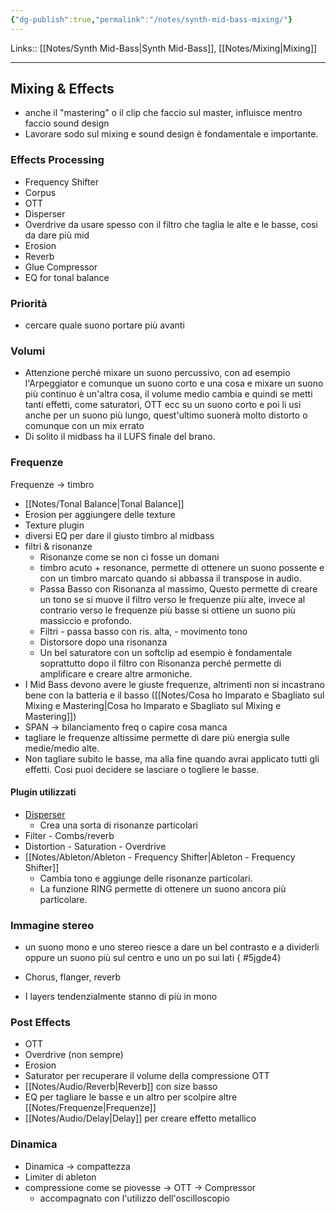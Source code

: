 ```yaml
---
{"dg-publish":true,"permalink":"/notes/synth-mid-bass-mixing/"}
---
```


Links:: [[Notes/Synth Mid-Bass\|Synth Mid-Bass]], [[Notes/Mixing\|Mixing]]

---
## Mixing & Effects

- anche il "mastering" o il clip che faccio sul master, influisce mentro faccio sound design
- Lavorare sodo sul mixing e sound design è fondamentale e importante.

### Effects Processing

- Frequency Shifter
- Corpus
- OTT
- Disperser
- Overdrive da usare spesso con il filtro che taglia le alte e le basse, cosi da dare più mid
- Erosion
- Reverb
- Glue Compressor
- EQ for tonal balance


### Priorità

- cercare quale suono portare più avanti

### Volumi

- Attenzione perché mixare un suono percussivo, con ad esempio l'Arpeggiator e comunque un suono corto e una cosa e mixare un suono più continuo è un'altra cosa, il volume medio cambia e quindi se metti tanti effetti, come saturatori, OTT ecc su un suono corto e poi li usi anche per un suono più lungo, quest'ultimo suonerà molto distorto o comunque con un mix errato
- Di solito il midbass ha il LUFS finale del brano.

### Frequenze

Frequenze → timbro
- [[Notes/Tonal Balance\|Tonal Balance]]
- Erosion per aggiungere delle texture
- Texture plugin
- diversi EQ per dare il giusto timbro al midbass  
- filtri & risonanze
	- Risonanze come se non ci fosse un domani
	- timbro acuto + resonance, permette di ottenere un suono possente e con un timbro marcato quando si abbassa il transpose in audio. 
	- Passa Basso con Risonanza al massimo, Questo permette di creare un tono se si muove il filtro verso le frequenze più alte, invece al contrario verso le frequenze più basse si ottiene un suono più massiccio e profondo.
	- Filtri - passa basso con ris. alta, - movimento tono 
	- Distorsore dopo una risonanza
	- Un bel saturatore con un softclip ad esempio è fondamentale soprattutto dopo il filtro con Risonanza perché permette di amplificare e creare altre armoniche.
- I Mid Bass devono avere le giuste frequenze, altrimenti non si incastrano bene con la batteria e il basso ([[Notes/Cosa ho Imparato e Sbagliato sul Mixing e Mastering\|Cosa ho Imparato e Sbagliato sul Mixing e Mastering]])
- SPAN → bilanciamento freq o capire cosa manca
- tagliare le frequenze altissime permette di dare più energia sulle medie/medio alte.
- Non tagliare subito le basse, ma alla fine quando avrai applicato tutti gli effetti. Cosi puoi decidere se lasciare o togliere le basse.

#### Plugin utilizzati 

- [Disperser](https://kilohearts.com/products/disperser)
	- Crea una sorta di risonanze particolari
- Filter - Combs/reverb
- Distortion - Saturation - Overdrive
- [[Notes/Ableton/Ableton - Frequency Shifter\|Ableton - Frequency Shifter]]
	- Cambia tono e aggiunge delle risonanze particolari.
	- La funzione RING permette di ottenere un suono ancora più particolare.


### Immagine stereo

- un suono mono e uno stereo riesce a dare un bel contrasto e a dividerli oppure un suono più sul centro e uno un po sui lati 
{ #5jgde4}

- Chorus, flanger, reverb
- I layers tendenzialmente stanno di più in mono

### Post Effects

- OTT
- Overdrive (non sempre)
- Erosion
- Saturator per recuperare il volume della compressione OTT
- [[Notes/Audio/Reverb\|Reverb]] con size basso
- EQ per tagliare le basse e un altro per scolpire altre [[Notes/Frequenze\|Frequenze]]
- [[Notes/Audio/Delay\|Delay]] per creare effetto metallico

### Dinamica

- Dinamica → compattezza
- Limiter di ableton
- compressione come se piovesse → OTT → Compressor
	- accompagnato con l'utilizzo dell'oscilloscopio


